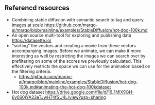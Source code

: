 ## Referencd resources

* Combining stable diffusion with semantic search to tag and query images at scale https://github.com/marqo-ai/marqo/blob/mainline/examples/StableDiffusion/hot-dog-100k.md 
* An open source multi-tool for exploring and publishing data https://datasette.io/
* "sorting" the vectors and creating a movie from these vectors accompanying images. Before we animate, we can make it more interesting as well by restricting the images we can search over by prefiltering on some of the scores we previously calculated. This effectively restricts the space we can use for the animation based on the filtering criteria.
  * https://github.com/marqo-ai/marqo/blob/mainline/examples/StableDiffusion/hot-dog-100k.md#animating-the-hot-dog-100kdataset
* Hot dog dataset https://drive.google.com/file/d/16_1MlX9GH-6v060jYA23eTJwH74fSU4L/view?usp=sharing